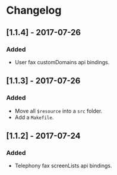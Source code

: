 # Changelog

## [1.1.4] - 2017-07-26
### Added
- User fax customDomains api bindings.

## [1.1.3] - 2017-07-26
### Added
- Move all `$resource` into a `src` folder.
- Add a `Makefile`.

## [1.1.2] - 2017-07-24
### Added
- Telephony fax screenLists api bindings.
